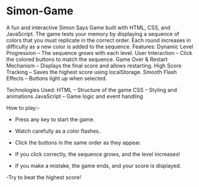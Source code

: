 # Simon-Game
A fun and interactive Simon Says Game built with HTML, CSS, and JavaScript. The game tests your memory by displaying a sequence of colors that you must replicate in the correct order. Each round increases in difficulty as a new color is added to the sequence.
Features:
Dynamic Level Progression – The sequence grows with each level.
User Interaction – Click the colored buttons to match the sequence.
Game Over & Restart Mechanism – Displays the final score and allows restarting.
High Score Tracking – Saves the highest score using localStorage.
Smooth Flash Effects – Buttons light up when selected.

Technologies Used:
HTML – Structure of the game
CSS – Styling and animations
JavaScript – Game logic and event handling

How to play:-
- Press any key to start the game.

- Watch carefully as a color flashes.

- Click the buttons in the same order as they appear.

- If you click correctly, the sequence grows, and the level increases!

- If you make a mistake, the game ends, and your score is displayed.

-Try to beat the highest score!
